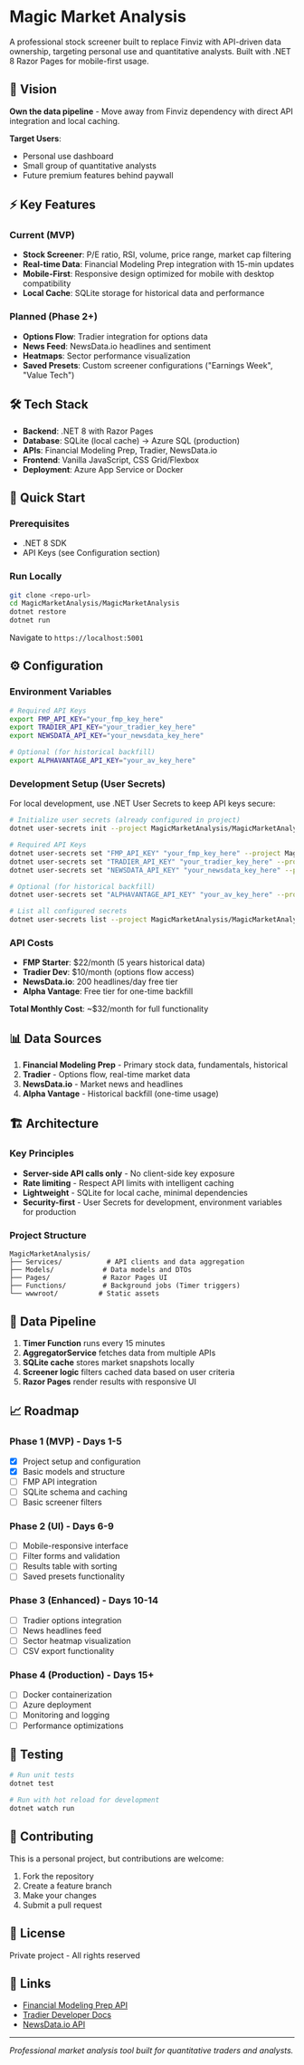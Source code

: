 # Magic Market Analysis

A professional stock screener built to replace Finviz with API-driven data ownership, targeting personal use and quantitative analysts. Built with .NET 8 Razor Pages for mobile-first usage.

## 🎯 Vision

**Own the data pipeline** - Move away from Finviz dependency with direct API integration and local caching.

**Target Users**: 
- Personal use dashboard
- Small group of quantitative analysts
- Future premium features behind paywall

## ⚡ Key Features

### Current (MVP)
- **Stock Screener**: P/E ratio, RSI, volume, price range, market cap filtering
- **Real-time Data**: Financial Modeling Prep integration with 15-min updates
- **Mobile-First**: Responsive design optimized for mobile with desktop compatibility
- **Local Cache**: SQLite storage for historical data and performance

### Planned (Phase 2+)
- **Options Flow**: Tradier integration for options data
- **News Feed**: NewsData.io headlines and sentiment
- **Heatmaps**: Sector performance visualization
- **Saved Presets**: Custom screener configurations ("Earnings Week", "Value Tech")

## 🛠 Tech Stack

- **Backend**: .NET 8 with Razor Pages
- **Database**: SQLite (local cache) → Azure SQL (production)
- **APIs**: Financial Modeling Prep, Tradier, NewsData.io
- **Frontend**: Vanilla JavaScript, CSS Grid/Flexbox
- **Deployment**: Azure App Service or Docker

## 🚀 Quick Start

### Prerequisites
- .NET 8 SDK
- API Keys (see Configuration section)

### Run Locally
```bash
git clone <repo-url>
cd MagicMarketAnalysis/MagicMarketAnalysis
dotnet restore
dotnet run
```

Navigate to `https://localhost:5001`

## ⚙️ Configuration

### Environment Variables
```bash
# Required API Keys
export FMP_API_KEY="your_fmp_key_here"
export TRADIER_API_KEY="your_tradier_key_here" 
export NEWSDATA_API_KEY="your_newsdata_key_here"

# Optional (for historical backfill)
export ALPHAVANTAGE_API_KEY="your_av_key_here"
```

### Development Setup (User Secrets)
For local development, use .NET User Secrets to keep API keys secure:

```bash
# Initialize user secrets (already configured in project)
dotnet user-secrets init --project MagicMarketAnalysis/MagicMarketAnalysis.csproj

# Required API Keys
dotnet user-secrets set "FMP_API_KEY" "your_fmp_key_here" --project MagicMarketAnalysis/MagicMarketAnalysis.csproj
dotnet user-secrets set "TRADIER_API_KEY" "your_tradier_key_here" --project MagicMarketAnalysis/MagicMarketAnalysis.csproj
dotnet user-secrets set "NEWSDATA_API_KEY" "your_newsdata_key_here" --project MagicMarketAnalysis/MagicMarketAnalysis.csproj

# Optional (for historical backfill)
dotnet user-secrets set "ALPHAVANTAGE_API_KEY" "your_av_key_here" --project MagicMarketAnalysis/MagicMarketAnalysis.csproj

# List all configured secrets
dotnet user-secrets list --project MagicMarketAnalysis/MagicMarketAnalysis.csproj
```



### API Costs
- **FMP Starter**: $22/month (5 years historical data)
- **Tradier Dev**: $10/month (options flow access)
- **NewsData.io**: 200 headlines/day free tier
- **Alpha Vantage**: Free tier for one-time backfill

**Total Monthly Cost**: ~$32/month for full functionality

## 📊 Data Sources

1. **Financial Modeling Prep** - Primary stock data, fundamentals, historical
2. **Tradier** - Options flow, real-time market data
3. **NewsData.io** - Market news and headlines
4. **Alpha Vantage** - Historical backfill (one-time usage)

## 🏗 Architecture

### Key Principles
- **Server-side API calls only** - No client-side key exposure
- **Rate limiting** - Respect API limits with intelligent caching
- **Lightweight** - SQLite for local cache, minimal dependencies
- **Security-first** - User Secrets for development, environment variables for production

### Project Structure
```
MagicMarketAnalysis/
├── Services/           # API clients and data aggregation
├── Models/            # Data models and DTOs
├── Pages/             # Razor Pages UI
├── Functions/         # Background jobs (Timer triggers)
└── wwwroot/          # Static assets
```

## 🔄 Data Pipeline

1. **Timer Function** runs every 15 minutes
2. **AggregatorService** fetches data from multiple APIs
3. **SQLite cache** stores market snapshots locally
4. **Screener logic** filters cached data based on user criteria
5. **Razor Pages** render results with responsive UI

## 📈 Roadmap

### Phase 1 (MVP) - Days 1-5
- [x] Project setup and configuration
- [x] Basic models and structure
- [ ] FMP API integration
- [ ] SQLite schema and caching
- [ ] Basic screener filters

### Phase 2 (UI) - Days 6-9
- [ ] Mobile-responsive interface
- [ ] Filter forms and validation
- [ ] Results table with sorting
- [ ] Saved presets functionality

### Phase 3 (Enhanced) - Days 10-14
- [ ] Tradier options integration
- [ ] News headlines feed
- [ ] Sector heatmap visualization
- [ ] CSV export functionality

### Phase 4 (Production) - Days 15+
- [ ] Docker containerization
- [ ] Azure deployment
- [ ] Monitoring and logging
- [ ] Performance optimizations

## 🧪 Testing

```bash
# Run unit tests
dotnet test

# Run with hot reload for development
dotnet watch run
```

## 📝 Contributing

This is a personal project, but contributions are welcome:

1. Fork the repository
2. Create a feature branch
3. Make your changes
4. Submit a pull request

## 📄 License

Private project - All rights reserved

## 🔗 Links

- [Financial Modeling Prep API](https://financialmodelingprep.com/developer/docs)
- [Tradier Developer Docs](https://developer.tradier.com)
- [NewsData.io API](https://newsdata.io/docs)

---

*Professional market analysis tool built for quantitative traders and analysts.*